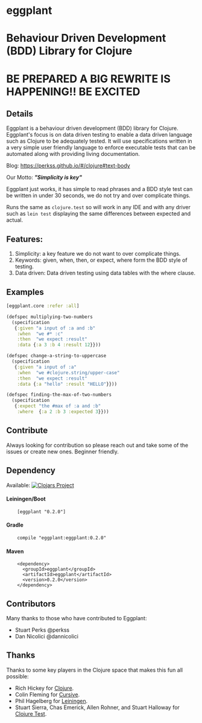 # eggplant 
# Behaviour Driven Development (BDD) Library for Clojure

# BE PREPARED A BIG REWRITE IS HAPPENING!! BE EXCITED

## Details

Eggplant is a behaviour driven development (BDD) library for Clojure. Eggplant's focus is on data driven testing to enable a data driven language such as Clojure to be adequately tested. It will use specifications written in a very simple user friendly language to enforce executable tests that can be automated along with providing living documentation. 

Blog: https://perkss.github.io/#/clojure#text-body

Our Motto: **_"Simplicity is key"_**

Eggplant just works, it has simple to read phrases and a BDD style test can be written in under 30 seconds, we do not try and over complicate things.

Runs the same as `clojure.test` so will work in any IDE and with any driver such as `lein test` displaying the same differences between expected and actual.

## Features: 
1. Simplicity: a key feature we do not want to over complicate things.
2. Keywords: given, when, then, or expect, where form the BDD style of testing.
3. Data driven: Data driven testing using data tables with the where clause. 
 
## Examples

``` clojure
[eggplant.core :refer :all]

(defspec multiplying-two-numbers
  (specification
   {:given "a input of :a and :b"
    :when  "we #* :c"
    :then  "we expect :result"
    :data {:a 3 :b 4 :result 12}}))

(defspec change-a-string-to-uppercase
  (specification
   {:given "a input of :a"
    :when  "we #clojure.string/upper-case"
    :then  "we expect :result"
    :data {:a "hello" :result "HELLO"}}))

(defspec finding-the-max-of-two-numbers
  (specification
   {:expect "the #max of :a and :b"
    :where  {:a 2 :b 3 :expected 3}}))

```
## Contribute

Always looking for contribution so please reach out and take some of the issues or create new ones. Beginner friendly.
 
## Dependency

Available: [![Clojars Project](https://img.shields.io/clojars/v/eggplant.svg)](https://clojars.org/eggplant)

#### Leiningen/Boot
``` 
    [eggplant "0.2.0"]
```
#### Gradle  
```
    compile "eggplant:eggplant:0.2.0"
```
#### Maven  
```
    <dependency>
      <groupId>eggplant</groupId>
      <artifactId>eggplant</artifactId>
      <version>0.2.0</version>
    </dependency>
```
## Contributors

Many thanks to those who have contributed to Eggplant:

- Stuart Perks @perkss
- Dan Nicolici @dannicolici
 
## Thanks

Thanks to some key players in the Clojure space that makes this fun all possible: 
 
- Rich Hickey for [Clojure](http://clojure.org).
- Colin Fleming for [Cursive](https://cursiveclojure.com).
- Phil Hagelberg for [Leiningen](http://leiningen.org).
- Stuart Sierra, Chas Emerick, Allen Rohner, and Stuart Halloway for [Clojure Test](https://clojure.github.io/clojure/clojure.test-api.html).

